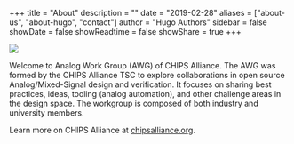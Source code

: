 +++
title = "About"
description = ""
date = "2019-02-28"
aliases = ["about-us", "about-hugo", "contact"]
author = "Hugo Authors"
sidebar = false
showDate = false
showReadtime = false
showShare = true
+++

![](https://www.chipsalliance.org/images/chips_alliance.svg)

Welcome to Analog Work Group (AWG) of CHIPS Alliance. The AWG was formed by the CHIPS Alliance TSC to explore collaborations in open source Analog/Mixed-Signal design and verification. It focuses on sharing best practices, ideas, tooling (analog automation), and other challenge areas in the design space. The workgroup is composed of both industry and university members.



Learn more on CHIPS Alliance at [chipsalliance.org](https://www.chipsalliance.org/).
